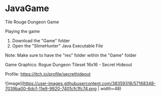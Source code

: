 # JavaGame
Tile Rouge Dungeon Game 

Playing the game
1. Download the "Game" folder
2. Open the "SlimeHunter" Java Executable File 

Note: Make sure to have the "res" folder within the "Game" folder

Game Graphics: Rogue Dungeon Tileset 16x16 - Secret Hideout

Profile: https://itch.io/profile/secrethideout

![image](https://user-images.githubusercontent.com/38359318/57168348-7039ba00-6dcf-11e9-9920-7401cfc1fc74.png | width=48)

